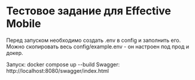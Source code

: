 # Тестовое задание для Effective Mobile

Перед запуском необходимо создать .env в config и заполнить его. Можно скопировать весь config/example.env - он настроен под прод и докер.

Запуск: docker compose up --build
Swagger: http://localhost:8080/swagger/index.html
